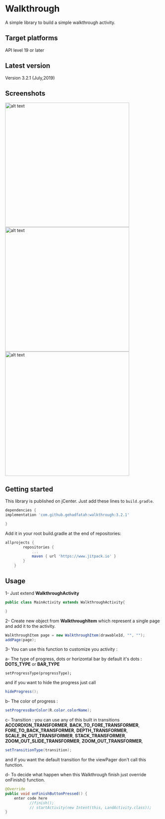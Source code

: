 # Walkthrough
A simple library to build a simple walkthrough activity.


## Target platforms
API level 19 or later

## Latest version
Version 3.2.1 (July,2019)

## Screenshots

<img src="https://github.com/gehadfatah/Walkthrough/raw/master/screenshots/screen_1.png" alt="alt text" width="400">
<img src="https://github.com/gehadfatah/Walkthrough/raw/master/screenshots/screen_2.png" alt="alt text" width="400">
<img src="https://github.com/gehadfatah/Walkthrough/raw/master/screenshots/screen_3.png" alt="alt text" width="400">

## Getting started
This library is published on jCenter. Just add these lines to `build.gradle`.

```groovy
dependencies {
implementation 'com.github.gehadfatah:walkthrough:3.2.1'

}

```
Add it in your root build.gradle at the end of repositories:
```groovy
allprojects {
		repositories {
			...
			maven { url 'https://www.jitpack.io' }
		}
	}

```


## Usage
1- Just extend **WalkthroughActivity**
```java
public class MainActivity extends WalkthroughActivity{

}
```
2- Create new object from **WalkthroughItem** which represent a single page and add it to the activity.
```java
WalkthroughItem page = new WalkthroughItem(drawableId, "", "");
addPage(page);
```

3- You can use this function to customize you activity :

a- The type of progress, dots or horizontal bar by default it's dots :
**DOTS_TYPE** or **BAR_TYPE** 
	
    setProgressType(progressType);
and if you want to hide the progress just call 
```java
hideProgress();
```
b- The color of progress :
```java
setProgressBarColor(R.color.colorName);
```
c- Transition : you can use any of this built in transitions 
**ACCORDION_TRANSFORMER**,
**BACK_TO_FORE_TRANSFORMER**,
**FORE_TO_BACK_TRANSFORMER**,
**DEPTH_TRANSFORMER**,
**SCALE_IN_OUT_TRANSFORMER**,
**STACK_TRANSFORMER**,
**ZOOM_OUT_SLIDE_TRANSFORMER**,
**ZOOM_OUT_TRANSFORMER**,
```java
setTransitionType(transition);
```
and if you want the default transition for the viewPager don't call this function.

d- To decide what happen when this Walkthrough finish just override onFinish() function.
```java
@Override
public void onFinishButtonPressed() {
	enter code here
	       //finish();
           // startActivity(new Intent(this, LandActivity.class));
}
```
    
